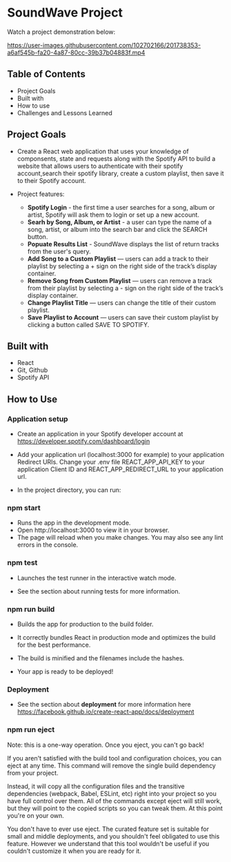 # SoundWave Project


Watch a project demonstration below:

https://user-images.githubusercontent.com/102702166/201738353-a6af545b-fa20-4a87-80cc-39b37b04883f.mp4



## Table of Contents

- Project Goals
- Built with
- How to use
- Challenges and Lessons Learned

## Project Goals

- Create a React web application that uses your knowledge of componsents, state and requests along with the Spotify API to build a website that allows users to authenticate with their spotify account,search their spotify library, create a custom playlist, then save it to their Spotify account.

- Project features:
    - **Spotify Login** - the first time a user searches for a song, album or artist, Spotify will ask them to login or set up a new account.
    - **Searh by Song, Album, or Artist** - a user can type the name of a song, artist, or album into the search bar and click the SEARCH button.
    - **Popuate Results List** - SoundWave displays the list of return tracks from the user's query.
    - **Add Song to a Custom Playlist** — users can add a track to their playlist by selecting a + sign on the right side of the track’s display container.
    - **Remove Song from Custom Playlist** — users can remove a track from their playlist by selecting a - sign on the right side of the track’s display container.
    - **Change Playlist Title** — users can change the title of their custom playlist.
    - **Save Playlist to Account** — users can save their custom playlist by clicking a button called SAVE TO SPOTIFY.

## Built with

- React 
- Git, Github
- Spotify API

## How to Use

### Application setup

- Create an application in your Spotify developer account at https://developer.spotify.com/dashboard/login

- Add your application url (localhost:3000 for example) to your application Redirect URIs.
Change your .env file REACT_APP_API_KEY to your application Client ID and REACT_APP_REDIRECT_URL to your application url.

- In the project directory, you can run:

### npm start
- Runs the app in the development mode.
- Open http://localhost:3000 to view it in your browser.
- The page will reload when you make changes.
You may also see any lint errors in the console.

### npm test
- Launches the test runner in the interactive watch mode.

- See the section about running tests for more information.

### npm run build
- Builds the app for production to the build folder.
- It correctly bundles React in production mode and optimizes the build for the best performance.

- The build is minified and the filenames include the hashes.

- Your app is ready to be deployed!

### Deployment

- See the section about **deployment** for more information here https://facebook.github.io/create-react-app/docs/deployment

### npm run eject
Note: this is a one-way operation. Once you eject, you can't go back!

If you aren't satisfied with the build tool and configuration choices, you can eject at any time. This command will remove the single build dependency from your project.

Instead, it will copy all the configuration files and the transitive dependencies (webpack, Babel, ESLint, etc) right into your project so you have full control over them. All of the commands except eject will still work, but they will point to the copied scripts so you can tweak them. At this point you're on your own.

You don't have to ever use eject. The curated feature set is suitable for small and middle deployments, and you shouldn't feel obligated to use this feature. However we understand that this tool wouldn't be useful if you couldn't customize it when you are ready for it.

